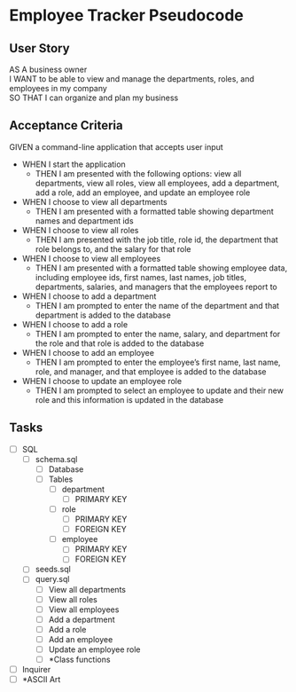 # Employee Tracker Pseudocode

## User Story

AS A business owner\
I WANT to be able to view and manage the departments, roles, and employees in my company\
SO THAT I can organize and plan my business

## Acceptance Criteria

GIVEN a command-line application that accepts user input

- WHEN I start the application
  - THEN I am presented with the following options: view all departments, view all roles, view all employees, add a department, add a role, add an employee, and update an employee role
- WHEN I choose to view all departments
  - THEN I am presented with a formatted table showing department names and department ids
- WHEN I choose to view all roles
  - THEN I am presented with the job title, role id, the department that role belongs to, and the salary for that role
- WHEN I choose to view all employees
  - THEN I am presented with a formatted table showing employee data, including employee ids, first names, last names, job titles, departments, salaries, and managers that the employees report to
- WHEN I choose to add a department
  - THEN I am prompted to enter the name of the department and that department is added to the database
- WHEN I choose to add a role
  - THEN I am prompted to enter the name, salary, and department for the role and that role is added to the database
- WHEN I choose to add an employee
  - THEN I am prompted to enter the employee’s first name, last name, role, and manager, and that employee is added to the database
- WHEN I choose to update an employee role
  - THEN I am prompted to select an employee to update and their new role and this information is updated in the database

## Tasks

- [ ] SQL
  - [ ] schema.sql
    - [ ] Database
    - [ ] Tables
      - [ ] department
        - [ ] PRIMARY KEY
      - [ ] role
        - [ ] PRIMARY KEY
        - [ ] FOREIGN KEY
      - [ ] employee
        - [ ] PRIMARY KEY
        - [ ] FOREIGN KEY
  - [ ] seeds.sql
  - [ ] query.sql
    - [ ] View all departments
    - [ ] View all roles
    - [ ] View all employees
    - [ ] Add a department
    - [ ] Add a role
    - [ ] Add an employee
    - [ ] Update an employee role
    - [ ] \*Class functions
- [ ] Inquirer
- [ ] \*ASCII Art
